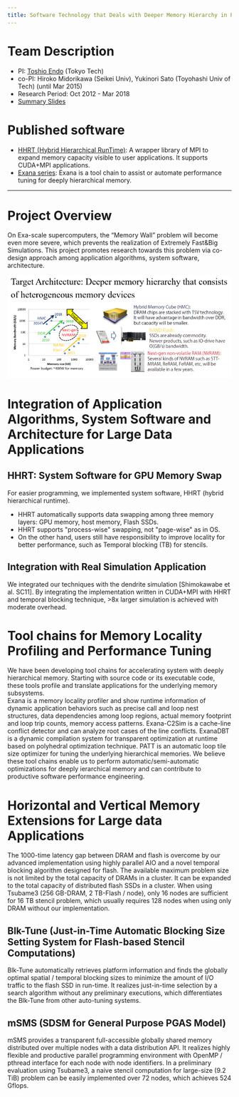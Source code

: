 ```yaml
---
title: Software Technology that Deals with Deeper Memory Hierarchy in Post-petascale Era
---
```


# Team Description

- PI: [Toshio Endo](http://www.el.gsic.titech.ac.jp/~endo/index.html.en) (Tokyo Tech)
- co-PI: Hiroko Midorikawa (Seikei Univ), Yukinori Sato (Toyohashi Univ of Tech) (until Mar 2015)
- Research Period: Oct 2012 - Mar 2018
- [Summary Slides](./endo-isp2s2-2017.pdf)

# Published software

- [HHRT (Hybrid Hierarchical RunTime)](https://github.com/toshioendo/hhrt): A wrapper library of MPI to expand memory capacity visible to user applications. It supports CUDA+MPI applications. 
- [Exana series](https://github.com/YukinoriSato/ExanaPkg): Exana is a tool chain to assist or automate performance tuning for deeply hierarchical memory.

---
# Project Overview

On Exa-scale supercomputers, the “Memory Wall” problem will become even more severe, which prevents the realization of Extremely Fast&Big Simulations.
This project promotes research towards this problem via co-design approach among application algorithms, system software, architecture.

![Overview](./img/overview.png)

# Integration of Application Algorithms, System Software and Architecture for Large Data Applications

## HHRT: System Software for GPU Memory Swap

For easier programming, we implemented system software, HHRT (hybrid hierarchical runtime).

- HHRT automatically supports data swapping among three memory layers: GPU memory, host memory, Flash SSDs.
- HHRT supports "process-wise" swapping, not "page-wise" as in OS.
- On the other hand, users still have responsibility to improve locality for better performance, such as Temporal blocking (TB) for stencils.

## Integration with Real Simulation Application

We integrated our techniques with the dendrite simulation [Shimokawabe et al. SC11]. By integrating the implementation written in CUDA+MPI with HHRT and temporal blocking technique, >8x larger simulation is achieved with moderate overhead.

# Tool chains for Memory Locality Profiling and Performance Tuning 

We have been developing tool chains for accelerating system with deeply hierarchical memory.  Starting with source code or its executable code, these tools profile and translate applications for the underlying memory subsystems.  
  Exana is a memory locality profiler and show runtime information of dynamic application behaviors such as precise call and loop nest structures, data dependencies among loop regions, actual memory footprint and loop trip counts, memory access patterns.  Exana-C2Sim is a cache-line conflict detector and can analyze root cases of the line conflicts.  ExanaDBT is a dynamic compilation system for transparent optimization at runtime based on polyhedral optimization technique.  PATT is an automatic loop tile size optimizer for tuning the underlying hierarchical memories. 
  We believe these tool chains enable us to perform automatic/semi-automatic optimizations for deeply ierarchical memory and can contribute to productive software performance engineering. 

# Horizontal and Vertical Memory Extensions  for Large data Applications

The 1000-time latency gap between DRAM and flash is overcome by our advanced implementation using highly parallel AIO and a novel temporal blocking algorithm designed for flash. The available maximum problem size is not limited by the total capacity of DRAMs in a cluster. It can be expanded to the total capacity of distributed flash SSDs in a cluster. When using Tsubame3 (256 GB-DRAM, 2 TB-Flash / node), only 16 nodes are sufficient for 16 TB stencil problem, which usually requires 128 nodes when using only DRAM without our implementation.

## Blk-Tune (Just-in-Time Automatic Blocking Size Setting System for Flash-based Stencil Computations)

Blk-Tune automatically retrieves platform information and finds the globally optimal spatial / temporal blocking sizes to minimize the amount of I/O traffic to the flash SSD in run-time. It realizes just-in-time selection by a search algorithm without any preliminary executions, which differentiates the Blk-Tune from other auto-tuning systems. 

## mSMS (SDSM for General Purpose PGAS Model)

mSMS provides a transparent full-accessible globally shared memory distributed over multiple nodes with a data distribution API. It realizes highly flexible and productive parallel programming environment with OpenMP / pthread interface for each node with node identifiers. In a preliminary evaluation using Tsubame3, a naive stencil computation for large-size (9.2 TiB) problem can be easily implemented over 72 nodes, which achieves 524 Gflops.


